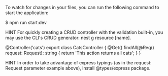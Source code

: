 To watch for changes in your files, you can run the following command to start the application:


$ npm run start:dev

HINT
For quickly creating a CRUD controller with the validation built-in, you may use the CLI's CRUD generator: nest g resource [name].

@Controller('cats')
export class CatsController {
  @Get()
  findAll(@Req() request: Request): string {
    return 'This action returns all cats';
  }
}

HINT
In order to take advantage of express typings (as in the request: Request parameter example above), install @types/express package.